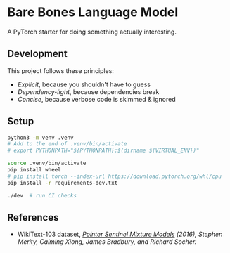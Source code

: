 # Bare Bones Language Model

A PyTorch starter for doing something actually interesting.

## Development

This project follows these principles:

- _Explicit_, because you shouldn't have to guess
- _Dependency-light_, because dependencies break
- _Concise_, because verbose code is skimmed & ignored

## Setup

```sh
python3 -m venv .venv
# Add to the end of .venv/bin/activate
# export PYTHONPATH="${PYTHONPATH}:$(dirname ${VIRTUAL_ENV})"

source .venv/bin/activate
pip install wheel
# pip install torch --index-url https://download.pytorch.org/whl/cpu   # for CPU
pip install -r requirements-dev.txt

./dev  # run CI checks
```

## References

 - WikiText-103 dataset, _[Pointer Sentinel Mixture Models](https://arxiv.org/abs/1609.07843) (2016), Stephen Merity, Caiming Xiong, James Bradbury, and Richard Socher._
